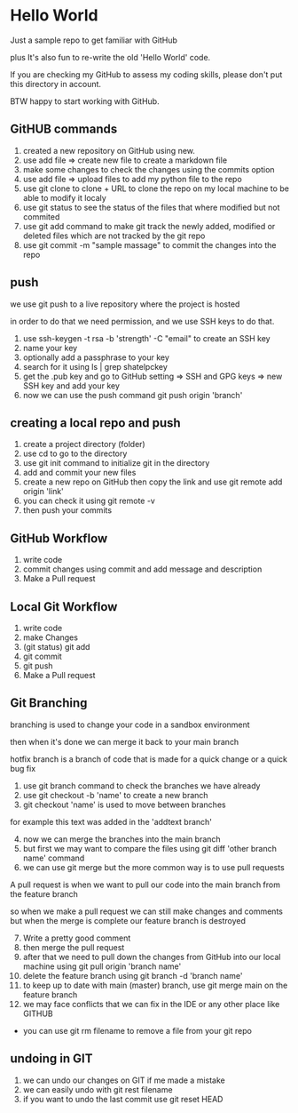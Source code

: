 # Hello World
Just a sample repo to get familiar with GitHub

plus It's also fun to re-write the  old 'Hello World' code.

If you are checking my GitHub to assess my coding skills, please don't put this directory in account.

BTW happy to start working with GitHub.

## GitHUB commands
1. created a new repository on GitHub using new.
2. use add file => create new file to create a markdown file
3. make some changes to check the changes using the commits option
4. use add file => upload files to add my python file to the repo
5. use git clone to clone + URL to clone the repo on my local machine to be able to modify it localy
6. use git status to see the status of the files that where modified but not commited
7. use git add command  to make git track the newly added, modified or deleted files which are not tracked by the git repo
8. use git commit -m "sample massage" to commit the changes into the repo

## push
we use git push to a live repository where the project is hosted

in order to do that we need permission, and we use SSH keys to do that.

1. use ssh-keygen -t rsa -b 'strength' -C "email" to create an SSH key
2. name your key
3. optionally add a passphrase to your key
4. search for it using ls | grep shatelpckey
5. get the .pub key and go to GitHub setting => SSH and GPG keys => new SSH key and add your key
6. now we can use the push command git push origin 'branch'


## creating a local repo and push
1. create a project directory (folder)
2. use cd to go to the directory
3. use git init command to initialize git in the directory
4. add and commit your new files
5. create a new repo on GitHub then copy the link and use git remote add origin 'link'
6. you can check it using git remote -v
7. then push your commits


## GitHub Workflow
1. write code
2. commit changes using commit and add message and description
3. Make a Pull request

## Local Git Workflow
1. write code
2. make Changes
3. (git status) git add
4. git commit
5. git push
6. Make a Pull request

## Git Branching
branching is used to change your code in a sandbox environment

then when it's done we can merge it back to your main branch

hotfix branch is a branch of code that is made for a quick change or a quick bug fix
1. use git branch command to check the branches we have already
2. use git checkout -b 'name' to create a new branch
3. git checkout 'name' is used to move between branches

for example this text was added in the 'addtext branch'

4. now we can merge the branches into the main branch
5. but  first we may want to compare the files using git diff 'other branch name' command
6. we can use git merge but the more common way is to use pull requests

A pull request is when we want to pull our code into the main branch from the feature branch

so when we make a pull request we can still make changes and comments but when the merge is complete our feature branch is destroyed

7. Write a pretty good comment
8. then merge the pull request
9. after that we need to pull down the changes from GitHub into our local machine using git pull origin 'branch name'
10. delete the feature branch using git branch -d 'branch name'
11. to keep up to date with main (master) branch, use git merge main on the feature branch
12. we may face conflicts that we can fix in the IDE or any other place like GITHUB

* you can use git rm filename to remove a file from your git repo

## undoing in GIT
1. we can undo our changes on GIT if me made a mistake
2. we can easily undo with git rest filename
3. if you want to undo the last commit use git reset HEAD
